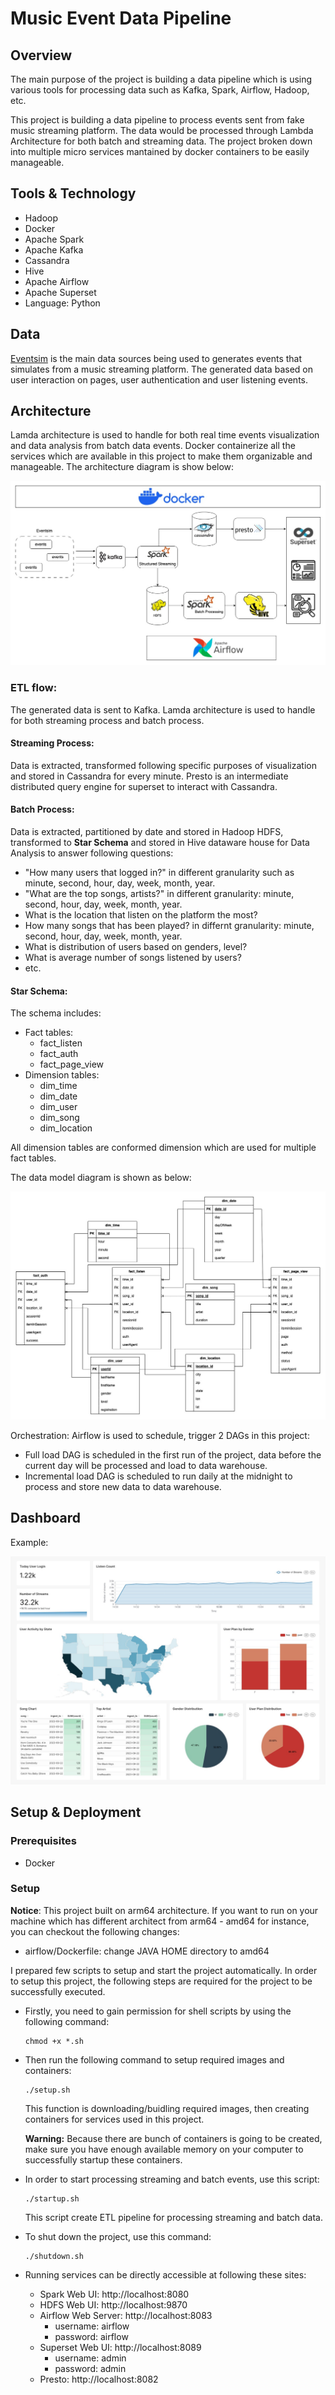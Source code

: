 # **Music Event Data Pipeline**
## **Overview**
The main purpose of the project is building a data pipeline which is using various tools for processing data such as Kafka, Spark, Airflow, Hadoop, etc. 

This project is building a data pipeline to process events sent from fake music streaming platform. The data would be processed through Lambda Architecture for both batch and streaming data. The project broken down into multiple micro services mantained by docker containers to be easily manageable.

## **Tools & Technology**
- Hadoop
- Docker
- Apache Spark
- Apache Kafka
- Cassandra
- Hive
- Apache Airflow
- Apache Superset
- Language: Python

## **Data**
[Eventsim](https://github.com/Interana/eventsim) is the main data sources being used to generates events that simulates from a music streaming platform. The generated data based on user interaction on pages, user authentication and user listening events. 

## **Architecture**
Lamda architecture is used to handle for both real time events visualization and data analysis from batch data events. Docker containerize all the services which are available in this project to make them organizable and manageable. The architecture diagram is show below:

![architecture](images/architecture.jpg)

### **ETL flow**:
The generated data is sent to Kafka. Lamda architecture is used to handle for both streaming process and batch process.
#### **Streaming Process**: 
Data is extracted, transformed following specific purposes of visualization and stored in Cassandra for every minute. Presto is an intermediate distributed query engine for superset to interact with Cassandra.

#### **Batch Process**: 
Data is extracted, partitioned by date and stored in Hadoop HDFS, transformed to **Star Schema**  and stored in Hive dataware house for Data Analysis to answer following questions:
* "How many users that logged in?" in different granularity such as minute, second, hour, day, week, month, year.
* "What are the top songs, artists?" in different granularity: minute, second, hour, day, week, month, year.
* What is the location that listen on the platform the most?
* How many songs that has been played? in differnt granularity: minute, second, hour, day, week, month, year.
* What is distribution of users based on genders, level?
* What is average number of songs listened by users?
* etc.

#### Star Schema:
The schema includes:
* Fact tables:
    * fact_listen
    * fact_auth
    * fact_page_view
* Dimension tables:
    * dim_time
    * dim_date
    * dim_user
    * dim_song
    * dim_location

All dimension tables are conformed dimension which are used for multiple fact tables.

The data model diagram is shown as below:

![star-schema](images/star_schema.jpg)

Orchestration:
Airflow is used to schedule, trigger 2 DAGs in this project:
* Full load DAG is scheduled in the first run of the project, data before the current day will be processed and load to data warehouse.
* Incremental load DAG is scheduled to run daily at the midnight to process and store new data to data warehouse.

## **Dashboard**

Example:

![dashboard](images/dashboard.jpg)

## **Setup & Deployment**

### Prerequisites
- Docker

### Setup
**Notice**: This project built on arm64 architecture. If you want to run on your machine which has different architect from arm64 - amd64 for instance, you can checkout the following changes:
- airflow/Dockerfile: change JAVA HOME directory to amd64

I prepared few scripts to setup and start the project automatically. In order to setup this project, the following steps are required for the project to be successfully executed.

* Firstly, you need to gain permission for shell scripts by using the following command:
    ```
    chmod +x *.sh
    ```

* Then run the following command to setup required images and containers:
    ```
    ./setup.sh
    ```
    This function is downloading/buidling required images, then creating containers for services used in this project. </br>
    
    **Warning:** Because there are bunch of containers is going to be created, make sure you have enough available memory on your computer to successfully startup these containers.

* In order to start processing streaming and batch events, use this script:
    ```
    ./startup.sh
    ```
    This script create ETL pipeline for processing streaming and batch data.

* To shut down the project, use this command:
    ```
    ./shutdown.sh
    ```

* Running services can be directly accessible at following these sites:
    * Spark Web UI: http://localhost:8080
    * HDFS Web UI: http://localhost:9870
    * Airflow Web Server: http://localhost:8083
        * username: airflow
        * password: airflow
    * Superset Web UI: http://localhost:8089
        * username: admin
        * password: admin
    * Presto: http://localhost:8082

